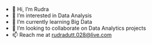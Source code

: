 - 👋 Hi, I’m Rudra
- 👀 I’m interested in Data Analysis
- 🌱 I’m currently learning Big Data
- 💞️ I’m looking to collaborate on Data Analytics projects
- 📫 Reach me at rudradutt.028@live.com

<!---
Rudra028/Rudra028 is a ✨ special ✨ repository because its `README.md` (this file) appears on your GitHub profile.
You can click the Preview link to take a look at your changes.
--->
